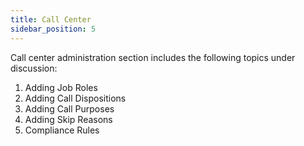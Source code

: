 ```yaml
---
title: Call Center
sidebar_position: 5
---
```


Call center administration section includes the following topics under discussion:

1. Adding Job Roles
2. Adding Call Dispositions
3. Adding Call Purposes
4. Adding Skip Reasons
5. Compliance Rules